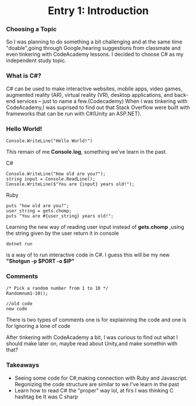 
# <center>Entry 1: Introduction</center>
### <strong>Choosing a Topic</strong>

<p>So I was planning to do something a bit challenging and at the same time "doable",going through Google,hearing suggestions from classmate and even tinkering with CodeAcademy lessons.
I decided to choose C# as my independent study topic.

</p>

### <strong>What is C#?</strong>

<p>C# can be used to make interactive websites, mobile apps, video games, augmented reality (AR), virtual reality (VR), desktop applications, and back-end services – just to name a few.(Codecademy) When I was tinkering with
CodeAcademy,I was suprised to find out that Stack Overflow were built with frameworks that can be run with C#(Unity an ASP.NET). 

### <strong>Hello World!</strong>

    Console.WriteLine("Hello World!") 
    
This remain of me **Console.log**, something we've learn in the past.</p>
 

<p>
    C#
    
    Console.WriteLine("How old are you?");
    string input = Console.ReadLine();
    Console.WriteLine($"You are {input} years old!");
    
Ruby
    
    puts "how old are you?";
    user_string = gets.chomp;
    puts "You are #{user_string} years old!";

Learning the new way of reading user input instead of **gets.chomp** ,using the string given by the user return it in console<br>

    dotnet run
   
is a way of to run interactive code in C#. I guess this will be my new **"Shotgun -p $PORT -o $IP"**

### <strong>Comments</strong>


    /* Pick a random number from 1 to 10 */
    Randomnum1-10();
    
    //old code
    new code
    
There is two types of comments one is for explainning the code and one is for lgnoring a lone of code    
    

After tinkering with CodeAcademy a bit, I was curious to find out what I should make later on, maybe read about Unity,and make somethin with that? 

</p>

### <strong>Takeaways</strong>
<ul>
    <li>Seeing some code for C#,making connection with Ruby and Javascript. Regonizing the code structure are similar to we I've learn in the past</li>
     <li>Learn how to read C# the "proper" way lol, at firs I was thinking C hashtag be It was C sharp</li>
</ul>
<p>


